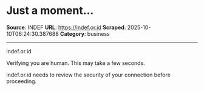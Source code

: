 # Just a moment...

**Source**: INDEF
**URL**: https://indef.or.id
**Scraped**: 2025-10-10T06:24:30.387688
**Category**: business

---

indef.or.id

Verifying you are human. This may take a few seconds.

indef.or.id needs to review the security of your connection before proceeding.
